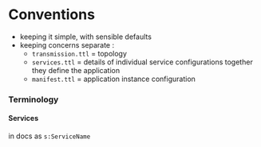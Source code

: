 # Conventions

- keeping it simple, with sensible defaults
- keeping concerns separate :
  - `transmission.ttl` = topology
  - `services.ttl` = details of individual service configurations
    together they define the application
  - `manifest.ttl` = application instance configuration

### Terminology

#### Services

in docs as `s:ServiceName`
